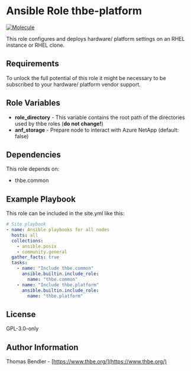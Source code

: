 # Ansible Role thbe-platform

[![Molecule](https://github.com/thbe/ansible-role-platform/actions/workflows/molecule.yml/badge.svg)](https://github.com/thbe/ansible-role-platform/actions/workflows/molecule.yml)

This role configures and deploys hardware/ platform settings on an RHEL instance or RHEL clone.

## Requirements

To unlock the full potential of this role it might be necessary to be subscribed to your hardware/ platform vendor support.

## Role Variables

* **role_directory** - This variable contains the root path of the directories used by thbe roles (**do not change!**)
* **anf_storage** - Prepare node to interact with Azure NetApp (default: false)

## Dependencies

This role depends on:

* thbe.common

## Example Playbook

This role can be included in the site.yml like this:

```yaml
# Site playbook
- name: Ansible playbooks for all nodes
  hosts: all
  collections:
    - ansible.posix
    - community.general
  gather_facts: true
  tasks:
    - name: "Include thbe.common"
      ansible.builtin.include_role:
        name: "thbe.common"
    - name: "Include thbe.platform"
      ansible.builtin.include_role:
        name: "thbe.platform"
```

## License

GPL-3.0-only

## Author Information

Thomas Bendler - [https://www.thbe.org/](https://www.thbe.org/)
